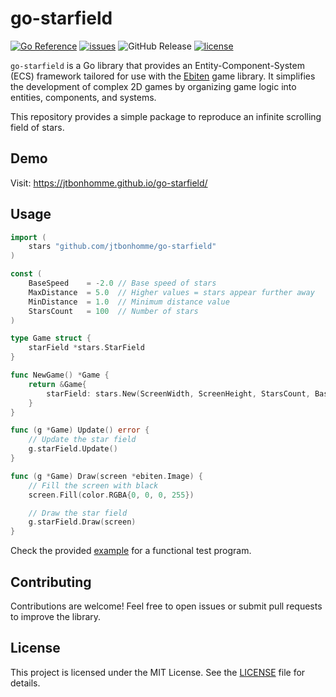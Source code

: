 # go-starfield

[![Go Reference](https://pkg.go.dev/badge/github.com/jtbonhomme/go-starfield)](https://pkg.go.dev/github.com/jtbonhomme/go-starfield)
[![issues](https://img.shields.io/github/issues/jtbonhomme/go-starfield)](https://github.com/jtbonhomme/go-starfield/issues)
![GitHub Release](https://img.shields.io/github/v/release/jtbonhomme/go-starfield)
[![license](https://img.shields.io/github/license/jtbonhomme/go-starfield)](https://github.com/jtbonhomme/go-starfield/blob/main/LICENSE)

`go-starfield` is a Go library that provides an Entity-Component-System (ECS) framework tailored for use with the [Ebiten](https://ebiten.org/) game library. It simplifies the development of complex 2D games by organizing game logic into entities, components, and systems.

This repository provides a simple package to reproduce an infinite scrolling field of stars.

## Demo

Visit: https://jtbonhomme.github.io/go-starfield/

## Usage

```go
import (
    stars "github.com/jtbonhomme/go-starfield"
)

const (
	BaseSpeed    = -2.0 // Base speed of stars
	MaxDistance  = 5.0  // Higher values = stars appear further away
	MinDistance  = 1.0  // Minimum distance value
	StarsCount   = 100  // Number of stars
)

type Game struct {
	starField *stars.StarField
}

func NewGame() *Game {
	return &Game{
		starField: stars.New(ScreenWidth, ScreenHeight, StarsCount, BaseSpeed, MaxDistance, MinDistance),
	}
}

func (g *Game) Update() error {
	// Update the star field
	g.starField.Update()
}

func (g *Game) Draw(screen *ebiten.Image) {
	// Fill the screen with black
	screen.Fill(color.RGBA{0, 0, 0, 255})

	// Draw the star field
	g.starField.Draw(screen)
}
```

Check the provided [example](example) for a functional test program.

## Contributing

Contributions are welcome! Feel free to open issues or submit pull requests to improve the library.

## License

This project is licensed under the MIT License. See the [LICENSE](LICENSE) file for details.
